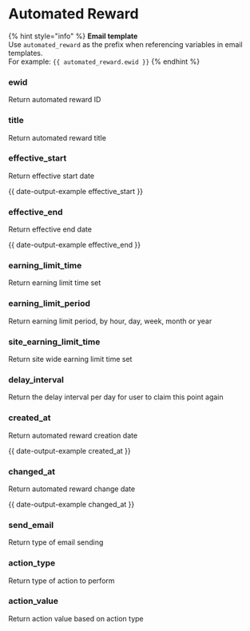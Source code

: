 # Automated Reward

{% hint style="info" %}
**Email template**\
Use `automated_reward` as the prefix when referencing variables in email templates.\
For example: `{{ automated_reward.ewid }}`
{% endhint %}

### ewid

Return automated reward ID



### title

Return automated reward title



### effective\_start

Return effective start date

{{ date-output-example effective_start }}


### effective\_end

Return effective end date

{{ date-output-example effective_end }}



### earning\_limit\_time

Return earning limit time set



### earning\_limit\_period

Return earning limit period, by hour, day, week, month or year



### site\_earning\_limit\_time

Return site wide earning limit time set



### delay\_interval

Return the delay interval per day for user to claim this point again



### created\_at

Return automated reward creation date

{{ date-output-example created_at }}



### changed\_at

Return automated reward change date

{{ date-output-example changed_at }}



### send\_email

Return type of email sending



### action\_type

Return type of action to perform



### action\_value

Return action value based on action type



